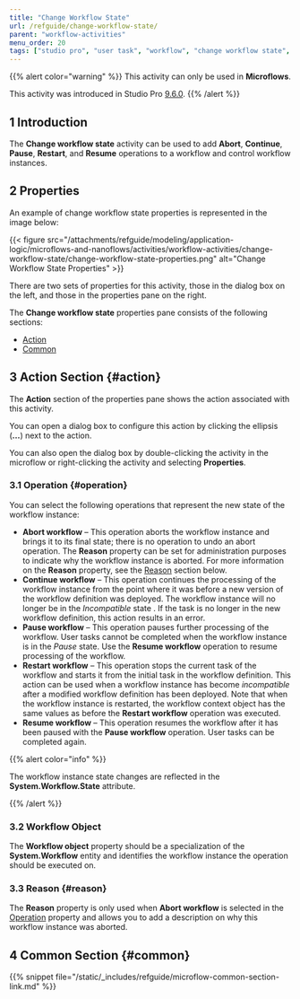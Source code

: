 ```yaml
---
title: "Change Workflow State"
url: /refguide/change-workflow-state/
parent: "workflow-activities"
menu_order: 20
tags: ["studio pro", "user task", "workflow", "change workflow state", "workflow state"]
---
```


{{% alert color="warning" %}}
This activity can only be used in **Microflows**.

This activity was introduced in Studio Pro [9.6.0](/releasenotes/studio-pro/9.6/#960).
{{% /alert %}}

## 1 Introduction

The **Change workflow state** activity can be used to add **Abort**, **Continue**, **Pause**, **Restart**, and **Resume** operations to a workflow and control workflow instances. 

## 2 Properties

An example of change workflow state properties is represented in the image below:

{{< figure src="/attachments/refguide/modeling/application-logic/microflows-and-nanoflows/activities/workflow-activities/change-workflow-state/change-workflow-state-properties.png" alt="Change Workflow State Properties" >}}

There are two sets of properties for this activity, those in the dialog box on the left, and those in the properties pane on the right.

The **Change workflow state** properties pane consists of the following sections:

* [Action](#action)
* [Common](#common)

## 3 Action Section {#action}

The **Action** section of the properties pane shows the action associated with this activity.

You can open a dialog box to configure this action by clicking the ellipsis (**…**) next to the action.

You can also open the dialog box by double-clicking the activity in the microflow or right-clicking the activity and selecting **Properties**.

### 3.1 Operation {#operation}

You can select the following operations that represent the new state of the workflow instance:

* **Abort workflow** – This operation aborts the workflow instance and brings it to its final state; there is no operation to undo an abort operation. The **Reason** property can be set for administration purposes to indicate why the workflow instance is aborted. For more information on the **Reason** property, see the [Reason](#reason) section below.
* **Continue workflow** – This operation continues the processing of the workflow instance from the point where it was before a new version of the workflow definition was deployed. The workflow instance will no longer be in the *Incompatible* state . If the task is no longer in the new workflow definition, this action results in an error.
* **Pause workflow** – This operation pauses further processing of the workflow. User tasks cannot be completed when the workflow instance is in the *Pause* state. Use the **Resume workflow** operation to resume processing of the workflow.
* **Restart workflow** – This operation stops the current task of the workflow and starts it from the initial task in the workflow definition. This action can be used when a workflow instance has become *incompatible* after a modified workflow definition has been deployed. Note that when the workflow instance is restarted, the workflow context object has the same values as before the **Restart workflow** operation was executed.
* **Resume workflow** – This operation resumes the workflow after it has been paused with the **Pause workflow** operation. User tasks can be completed again.

{{% alert color="info" %}}

The workflow instance state changes are reflected in the **System.Workflow.State** attribute.

{{% /alert %}}

### 3.2 Workflow Object

The **Workflow object** property should be a specialization of the **System.Workflow** entity and identifies the workflow instance the operation should be executed on.

### 3.3 Reason {#reason}

The **Reason** property is only used when **Abort workflow** is selected in the [Operation](#operation) property and allows you to add a description on why this workflow instance was aborted.

## 4 Common Section {#common}

{{% snippet file="/static/_includes/refguide/microflow-common-section-link.md" %}}